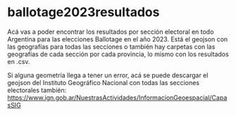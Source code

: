 # ballotage2023resultados
Acá vas a poder encontrar los resultados por sección electoral en todo Argentina para las elecciones Ballotage en el año 2023. Está el geojson con las geografías para todas las secciones o también hay carpetas con las geografías de cada sección por cada provincia, lo mismo con los resultados en .csv.

Si alguna geometría llega a tener un error, acá se puede descargar el geojson del Instituto Geográfico Nacional con todas las secciones electorales también: https://www.ign.gob.ar/NuestrasActividades/InformacionGeoespacial/CapasSIG
